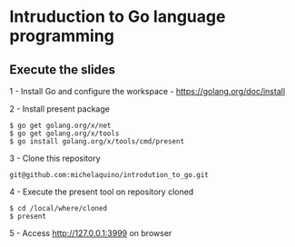 # Intruduction to Go language programming
## Execute the slides
1 - Install Go and configure the workspace - https://golang.org/doc/install

2 - Install present package

```
$ go get golang.org/x/net
$ go get golang.org/x/tools
$ go install golang.org/x/tools/cmd/present
```

3 - Clone this repository

`git@github.com:michelaquino/introdution_to_go.git`
 
4 - Execute the present tool on repository cloned

```
$ cd /local/where/cloned
$ present
```

5 - Access http://127.0.0.1:3999 on browser
